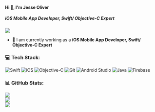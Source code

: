 #### Hi 👋, I'm Jesse Oliver
##### **iOS Mobile App Developer, Swift/ Objective-C Expert**

[![](https://visitcount.itsvg.in/api?id=85jesseoliver&icon=0&color=9)](https://visitcount.itsvg.in)

- 🔭 I am currently working as a **iOS Mobile App Developer, Swift/ Objective-C Expert**

### 💻 Tech Stack:
![Swift](https://img.shields.io/badge/swift-F54A2A?style=flat&logo=swift&logoColor=white) ![iOS](https://img.shields.io/badge/iOS-000000?style=flat&logo=ios&logoColor=white) ![Objective-C](https://img.shields.io/badge/-ObjectiveC-%230079C1?style=flat&logo=Objective-C&logoColor=white) ![Git](https://img.shields.io/badge/git-%23F05033.svg?style=flat&logo=git&logoColor=white) ![Android Studio](https://img.shields.io/badge/Android%20Studio-3DDC84.svg?style=flat&logo=android-studio&logoColor=white) ![Java](https://img.shields.io/badge/java-%23ED8B00.svg?style=flat&logo=java&logoColor=white) ![Firebase](https://img.shields.io/badge/Firebase-039BE5?style=flat&logo=Firebase&logoColor=white)


### 📊 GitHub Stats:
![](https://github-readme-stats.vercel.app/api?username=85jesseoliver&theme=radical&hide_border=false&include_all_commits=false&count_private=false)<br/>
![](https://github-readme-streak-stats.herokuapp.com/?user=85jesseoliver&theme=radical&hide_border=false)<br/>
![](https://github-readme-stats.vercel.app/api/top-langs/?username=85jesseoliver&theme=radical&hide_border=false&include_all_commits=false&count_private=false&layout=compact)
